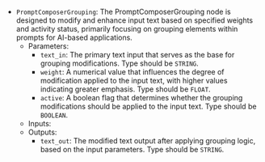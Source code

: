 - `PromptComposerGrouping`: The PromptComposerGrouping node is designed to modify and enhance input text based on specified weights and activity status, primarily focusing on grouping elements within prompts for AI-based applications.
    - Parameters:
        - `text_in`: The primary text input that serves as the base for grouping modifications. Type should be `STRING`.
        - `weight`: A numerical value that influences the degree of modification applied to the input text, with higher values indicating greater emphasis. Type should be `FLOAT`.
        - `active`: A boolean flag that determines whether the grouping modifications should be applied to the input text. Type should be `BOOLEAN`.
    - Inputs:
    - Outputs:
        - `text_out`: The modified text output after applying grouping logic, based on the input parameters. Type should be `STRING`.
